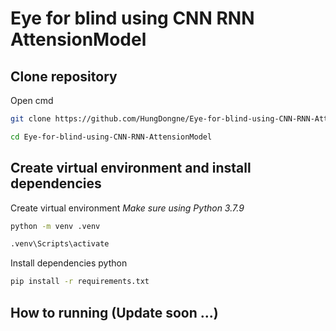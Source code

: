 # Eye for blind using CNN RNN AttensionModel
 
## Clone repository

Open cmd

```bash
git clone https://github.com/HungDongne/Eye-for-blind-using-CNN-RNN-AttensionModel.git

cd Eye-for-blind-using-CNN-RNN-AttensionModel
```

## Create virtual environment and install dependencies

Create virtual environment *Make sure using Python 3.7.9*

```bash
python -m venv .venv

.venv\Scripts\activate

```

Install dependencies python

```bash
pip install -r requirements.txt
```

## How to running (Update soon ...)